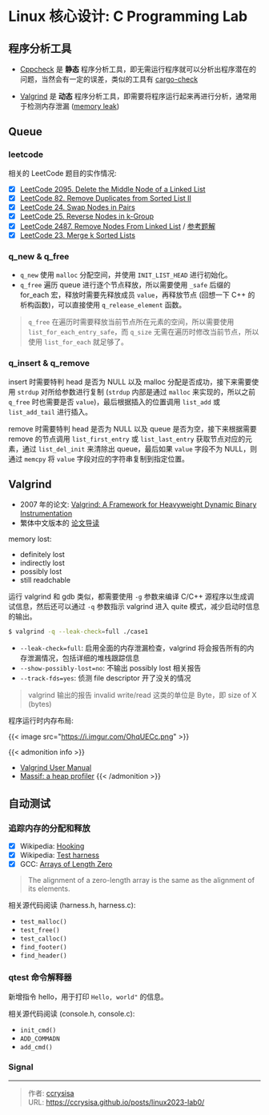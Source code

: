# Linux 核心设计: C Programming Lab


<!--more-->

## 程序分析工具

- [Cppcheck](https://cppcheck.sourceforge.io/) 是 **静态** 程序分析工具，即无需运行程序就可以分析出程序潜在的问题，当然会有一定的误差，类似的工具有 [cargo-check](https://doc.rust-lang.org/cargo/commands/cargo-check.html)

- [Valgrind](https://valgrind.org/) 是 **动态** 程序分析工具，即需要将程序运行起来再进行分析，通常用于检测内存泄漏 ([memory leak](https://en.wikipedia.org/wiki/Memory_leak))

## Queue

### leetcode

相关的 LeetCode 题目的实作情况:

- [x] [LeetCode 2095. Delete the Middle Node of a Linked List](https://leetcode.com/problems/delete-the-middle-node-of-a-linked-list/)
- [x] [LeetCode 82. Remove Duplicates from Sorted List II](https://leetcode.com/problems/remove-duplicates-from-sorted-list-ii/)
- [x] [LeetCode 24. Swap Nodes in Pairs](https://leetcode.com/problems/swap-nodes-in-pairs/)
- [x] [LeetCode 25. Reverse Nodes in k-Group](https://leetcode.com/problems/reverse-nodes-in-k-group/)
- [x] [LeetCode 2487. Remove Nodes From Linked List](https://leetcode.com/problems/remove-nodes-from-linked-list/) / [参考题解](https://leetcode.com/problems/remove-nodes-from-linked-list/solutions/4188092/simple-easy-cpp-solution-with-explanation/)
- [x] [LeetCode 23. Merge k Sorted Lists](https://leetcode.com/problems/merge-k-sorted-lists/)

### q_new & q_free

- `q_new` 使用 `malloc` 分配空间，并使用 `INIT_LIST_HEAD` 进行初始化。
- `q_free` 遍历 queue 进行逐个节点释放，所以需要使用 `_safe` 后缀的 for_each 宏，释放时需要先释放成员 `value`，再释放节点 (回想一下 C++ 的析构函数)，可以直接使用 `q_release_element` 函数。

> `q_free` 在遍历时需要释放当前节点所在元素的空间，所以需要使用 `list_for_each_entry_safe`，而 `q_size` 无需在遍历时修改当前节点，所以使用 `list_for_each` 就足够了。

### q_insert & q_remove

insert 时需要特判 head 是否为 NULL 以及 malloc 分配是否成功，接下来需要使用 `strdup` 对所给参数进行复制 (`strdup` 内部是通过 `malloc` 来实现的，所以之前 `q_free` 时也需要是否 `value`)，最后根据插入的位置调用 `list_add` 或 `list_add_tail` 进行插入。

remove 时需要特判 head 是否为 NULL 以及 queue 是否为空，接下来根据需要 remove 的节点调用 `list_first_entry` 或 `list_last_entry` 获取节点对应的元素，通过 `list_del_init` 来清除出 queue，最后如果 `value` 字段不为 NULL，则通过 `memcpy` 将 `value` 字段对应的字符串复制到指定位置。

## Valgrind

- 2007 年的论文: [Valgrind: A Framework for Heavyweight Dynamic Binary Instrumentation](https://valgrind.org/docs/valgrind2007.pdf)
- 繁体中文版本的 [论文导读](https://wdv4758h-notes.readthedocs.io/zh_TW/latest/valgrind/dynamic-binary-instrumentation.html)

memory lost:
- definitely lost
- indirectly lost
- possibly lost
- still readchable

运行 valgrind 和 gdb 类似，都需要使用 `-g` 参数来编译 C/C++ 源程序以生成调试信息，然后还可以通过 `-q` 参数指示 valgrind 进入 quite 模式，减少启动时信息的输出。

```bash
$ valgrind -q --leak-check=full ./case1
```

- `--leak-check=full`: 启用全面的内存泄漏检查，valgrind 将会报告所有的内存泄漏情况，包括详细的堆栈跟踪信息
- `--show-possibly-lost=no`: 不输出 possibly lost 相关报告
- `--track-fds=yes`: 侦测 file descriptor 开了没关的情况

> valgrind 输出的报告 invalid write/read 这类的单位是 Byte，即 size of X (bytes)

程序运行时内存布局:

{{< image src="https://i.imgur.com/OhqUECc.png" >}}

{{< admonition info >}}
- [Valgrind User Manual](https://valgrind.org/docs/manual/manual.html)
- [Massif: a heap profiler](https://valgrind.org/docs/manual/ms-manual.html)
{{< /admonition >}}

## 自动测试

### 追踪内存的分配和释放

- [x] Wikipedia: [Hooking](https://en.wikipedia.org/wiki/Hooking)
- [x] Wikipedia: [Test harness](https://en.wikipedia.org/wiki/Test_harness)
- [x] GCC: [Arrays of Length Zero](https://gcc.gnu.org/onlinedocs/gcc/Zero-Length.html)
> The alignment of a zero-length array is the same as the alignment of its elements.

相关源代码阅读 (harness.h, harness.c):
- `test_malloc()`
- `test_free()`
- `test_calloc()`
- `find_footer()`
- `find_header()`

### qtest 命令解释器

新增指令 hello，用于打印 `Hello, world"` 的信息。

相关源代码阅读 (console.h, console.c):
- `init_cmd()`
- `ADD_COMMADN`
- `add_cmd()`

### Signal


---

> 作者: [ccrysisa](https://github.com/ccrysisa)  
> URL: https://ccrysisa.github.io/posts/linux2023-lab0/  

